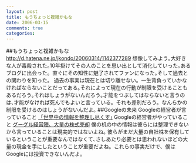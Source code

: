 ```yaml
---
layout: post
title: もうちょっと複雑かもな
date: 2006-03-15
comments: true
categories:
---
```


##もうちょっと複雑かもな
http://d.hatena.ne.jp/jkondo/20060314/1142377289
想像してみよう｡大好きな人が毒殺された｡10年掛けてその人のことを思い出として消化していった｡あるブログに出会った。直ぐにその知性に魅了されてファンになった｡そして過去との関わりを知った。
過去の事実は現在とは切り離せない。一生背負っていかなければならないことだってある｡それによって現在の行動が制限を受けることもあるだろう｡それはしょうがないんだろう｡才能をつぶしてはならないと言うのは､才能がなければ死んでもよいと言っている。それも差別だろう。なんらかの制限を受けるのはしょうがないんだよ｡
##Googleの未来
Googleの経営者が言っていること
[「世界中の情報を整理し尽くす｣](http://d.hatena.ne.jp/umedamochio/20060223)
Googleの経営者がやっていること
[グーグル経営陣、大量の株式売却](http://b.hatena.ne.jp/entry/http://japan.cnet.com/special/story/0,2000050158,20096559,00.htm)
僕の机の中の情報は彼らには整理できないから言っていることは現実的ではないよね｡
彼らがまだ大量の自社株を保有しているということが重要なんではなくて､さしあたり必要とは思われないほどの大量の現金を手にしたということが重要だよね。これらの事実だけで、僕はGoogleには投資できないんだよ。